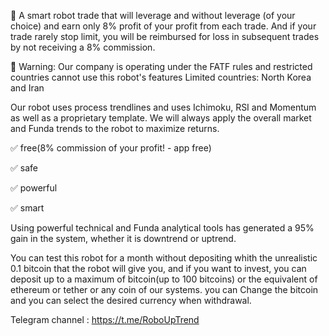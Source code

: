 💎 A smart robot trade that will leverage and without leverage (of your choice) and earn only 8% profit of your profit from each trade. And if your trade rarely stop limit, you will be reimbursed for loss in subsequent trades by not receiving a 8% commission.

ً🚨 Warning: Our company is operating under the FATF rules and restricted countries cannot use this robot's features
Limited countries: North Korea and Iran

Our robot uses process trendlines and uses Ichimoku, RSI and Momentum as well as a proprietary template. We will always apply the overall market and Funda trends to the robot to maximize returns.

✅ free(8% commission of your profit! - app free)

✅ safe

✅ powerful 

✅ smart

Using powerful technical and Funda analytical tools has generated a 95% gain in the system, whether it is downtrend or uptrend.

You can test this robot for a month without depositing whith the unrealistic 0.1 bitcoin that the robot will give you, and if you want to invest, you can deposit up to a maximum of bitcoin(up to 100 bitcoins) or the equivalent of ethereum or tether or any coin of our systems. you can Change the bitcoin and you can select the desired currency when withdrawal.

Telegram channel : https://t.me/RoboUpTrend
